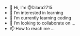 - 👋 Hi, I’m @Dilara2715
- 👀 I’m interested in learning 
- 🌱 I’m currently learning coding
- 💞️ I’m looking to collaborate on ...
- 📫 How to reach me ...
